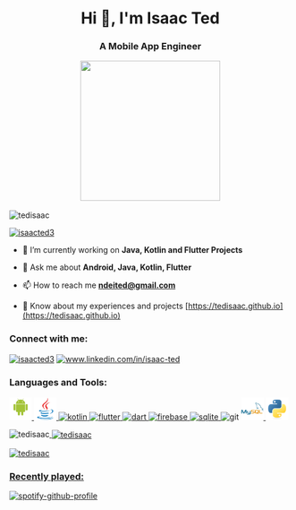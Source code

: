 <h1 align="center">Hi 👋, I'm Isaac Ted</h1>
<h3 align="center">A Mobile App Engineer</h3>
<p align="center"><img src="https://media4.giphy.com/media/Q7SKqn3G97xpmfSOvG/giphy.gif?cid=ecf05e47e637fkm031riyzbs2zaqtnjws2ym5qdleeo3spgx&rid=giphy.gif&ct=g" width="250" height="250"/></p>

<p align="left"> <img src="https://komarev.com/ghpvc/?username=tedisaac&label=Profile%20views&color=0e75b6&style=flat" alt="tedisaac" /> </p>

<p align="left"> <a href="https://twitter.com/isaacted3" target="blank"><img src="https://img.shields.io/twitter/follow/isaacted3?logo=twitter&style=for-the-badge" alt="isaacted3" /></a> </p>

- 🔭 I’m currently working on **Java, Kotlin and Flutter Projects**

- 💬 Ask me about **Android, Java, Kotlin, Flutter**

- 📫 How to reach me **ndeited@gmail.com**

- 📄 Know about my experiences and projects [https://tedisaac.github.io](https://tedisaac.github.io)

<h3 align="left">Connect with me:</h3>
<p align="left">
<a href="https://twitter.com/isaacted3" target="blank"><img align="center" src="https://raw.githubusercontent.com/rahuldkjain/github-profile-readme-generator/master/src/images/icons/Social/twitter.svg" alt="isaacted3" height="30" width="40" /></a>
<a href="https://linkedin.com/in/www.linkedin.com/in/isaac-ted" target="blank"><img align="center" src="https://raw.githubusercontent.com/rahuldkjain/github-profile-readme-generator/master/src/images/icons/Social/linked-in-alt.svg" alt="www.linkedin.com/in/isaac-ted" height="30" width="40" /></a>
</p>

<h3 align="left">Languages and Tools:</h3>
<p align="left"> <a href="https://developer.android.com" target="_blank" rel="noreferrer"> 
<img src="https://raw.githubusercontent.com/devicons/devicon/master/icons/android/android-original-wordmark.svg" alt="android" width="40" height="40"/> </a> <a href="https://www.w3schools.com/css/" target="_blank" rel="noreferrer"> 
<img src="https://raw.githubusercontent.com/devicons/devicon/master/icons/java/java-original.svg" alt="java" width="40" height="40"/> </a> <a href="https://developer.mozilla.org/en-US/docs/Web/JavaScript" target="_blank" rel="noreferrer"> 
<img src="https://www.vectorlogo.zone/logos/kotlinlang/kotlinlang-icon.svg" alt="kotlin" width="40" height="40"/> </a> <a href="https://www.linux.org/" target="_blank" rel="noreferrer"> 
<img src="https://www.vectorlogo.zone/logos/flutterio/flutterio-icon.svg" alt="flutter" width="40" height="40"/> </a> <a href="https://git-scm.com/" target="_blank" rel="noreferrer">
<img src="https://www.vectorlogo.zone/logos/dartlang/dartlang-icon.svg" alt="dart" width="40" height="40"/> </a> <a href="https://firebase.google.com/" target="_blank" rel="noreferrer"> 
<img src="https://www.vectorlogo.zone/logos/firebase/firebase-icon.svg" alt="firebase" width="40" height="40"/> </a> <a href="https://flutter.dev" target="_blank" rel="noreferrer">
<img src="https://www.vectorlogo.zone/logos/sqlite/sqlite-icon.svg" alt="sqlite" width="40" height="40"/> </a>
<img src="https://www.vectorlogo.zone/logos/git-scm/git-scm-icon.svg" alt="git" width="40" height="40"/> </a> <a href="https://www.w3.org/html/" target="_blank" rel="noreferrer"> 
<img src="https://raw.githubusercontent.com/devicons/devicon/master/icons/mysql/mysql-original-wordmark.svg" alt="mysql" width="40" height="40"/> </a> <a href="https://www.php.net" target="_blank" rel="noreferrer"> 
<img src="https://raw.githubusercontent.com/devicons/devicon/master/icons/python/python-original.svg" alt="python" width="40" height="40"/> </a> <a href="https://www.sqlite.org/" target="_blank" rel="noreferrer"> 
<br>
<p><img align="left" src="https://github-readme-stats.vercel.app/api/top-langs?username=tedisaac&show_icons=true&locale=en&layout=compact" alt="tedisaac" /></p>

<p>&nbsp;<img align="center" src="https://github-readme-stats.vercel.app/api?username=tedisaac&show_icons=true&locale=en" alt="tedisaac" /></p>

<p><img align="center" src="https://github-readme-streak-stats.herokuapp.com/?user=tedisaac&" alt="tedisaac" /></p>

<h3 align="left">Recently played:</h3>

![spotify-github-profile](https://spotify-github-profile.vercel.app/api/view?uid=vtp9rnf15oz7sztuzgdkhgwoi&cover_image=true&theme=default&show_offline=false&background_color=121212&interchange=false&bar_color=03ef2e&bar_color_cover=true)
